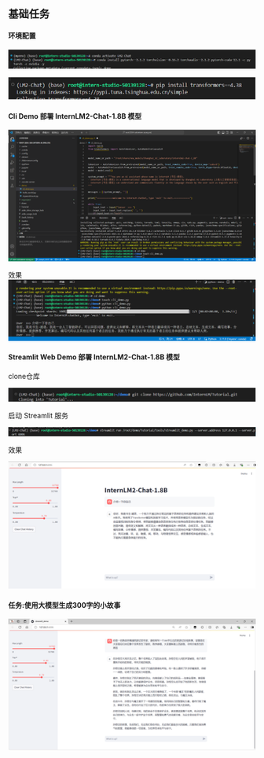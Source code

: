 ## 基础任务

#### 环境配置

![QQ_1724473321698](assets/QQ_1724473321698.png)

![QQ_1724473348524](assets/QQ_1724473348524.png)

#### Cli Demo 部署 InternLM2-Chat-1.8B 模型

![QQ_1724473729491](assets/QQ_1724473729491.png)

效果![QQ_1724473925406](assets/QQ_1724473925406.png)

#### Streamlit Web Demo 部署 InternLM2-Chat-1.8B 模型

clone仓库

![QQ_1724473996133](assets/QQ_1724473996133.png)

启动 Streamlit 服务

![QQ_1724474133945](assets/QQ_1724474133945.png)

效果

![QQ_1724474209823](assets/QQ_1724474209823.png)

#### 任务:使用大模型生成300字的小故事

![QQ_1724495694372](assets/QQ_1724495694372.png)

